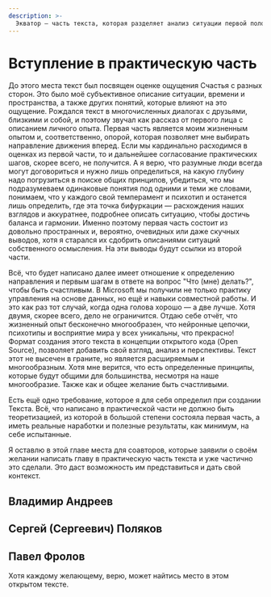 ```yaml
---
description: >-
  Экватор — часть текста, которая разделяет анализ ситуации первой половины и описываемые практические действия второй. В этой главе, как будто бы, будет уместно разместить краткие вступительные описания от соавторов.  
---
```


# Вступление в практическую часть

До этого места текст был посвящен оценке ощущения Счастья с разных сторон. Это было моё субъективное описание ситуации, времени и пространства, а также других понятий, которые влияют на это ощущение. Рождался текст в многочисленных диалогах с друзьями, близкими и собой, и поэтому звучал как рассказ от первого лица с описанием личного опыта. Первая часть является моим жизненным опытом и, соответственно, опорой, которая позволяет мне выбирать направление движения вперед. Если мы кардинально расходимся в оценках из первой части, то и дальнейшее согласование практических шагов, скорее всего, не получится. А я верю, что разумные люди всегда могут договориться и нужно лишь определиться, на какую глубину надо погрузиться в поиске общих принципов, убедиться, что мы подразумеваем одинаковые понятия под одними и теми же словами, понимаем, что у каждого свой темперамент и психотип и останется лишь определить, где эта точка бифуркации — расхождения наших взглядов и аккуратнее, подробнее описать ситуацию, чтобы достичь баланса и гармонии. Именно поэтому первая часть состоит из довольно пространных и, вероятно, очевидных или даже скучных выводов, хотя я старался их сдобрить описаниями ситуаций собственного осмысления. На эти выводы будут ссылки из второй части.

Всё, что будет написано далее имеет отношение к определению направления и первым шагам в ответе на вопрос "Что (мне) делать?", чтобы быть счастливым. В Microsoft мы получили не только практику управления на основе данных, но ещё и навыки совместной работы. И это как раз тот случай, когда одна голова хорошо — а две лучше. Хотя двумя, скорее всего, дело не ограничится. Отдаю себе отчёт, что жизненный опыт бесконечно многообразен, что нейронные цепочки, психотипы и восприятие мира у всех уникальны, что прекрасно! Формат создания этого текста в концепции открытого кода (Open Source), позволяет добавить свой взгляд, анализ и перспективы. Текст этот не высечен в граните, но является расширяемым и многообразным. Хотя мне верится, что есть определенные принципы, которые будут общими для большинства, несмотря на наше многообразие. Также как и общее желание быть счастливыми.

Есть ещё одно требование, которое я для себя определил при создании Текста. Всё, что написано в практической части не должно быть теоретизацией, из которой в большой степени состояла первая часть, а иметь реальные наработки и полезные результаты, как минимум, на себе испытанные.

Я оставлю в этой главе места для соавторов, которые заявили о своём желании написать главу в практическую часть текста и уже частично это сделали. Это даст возможность им представиться и дать свой контекст.

## Владимир Андреев

## Сергей (Сергеевич) Поляков

## Павел Фролов

Хотя каждому желающему, верю, может найтись место в этом открытом тексте.
